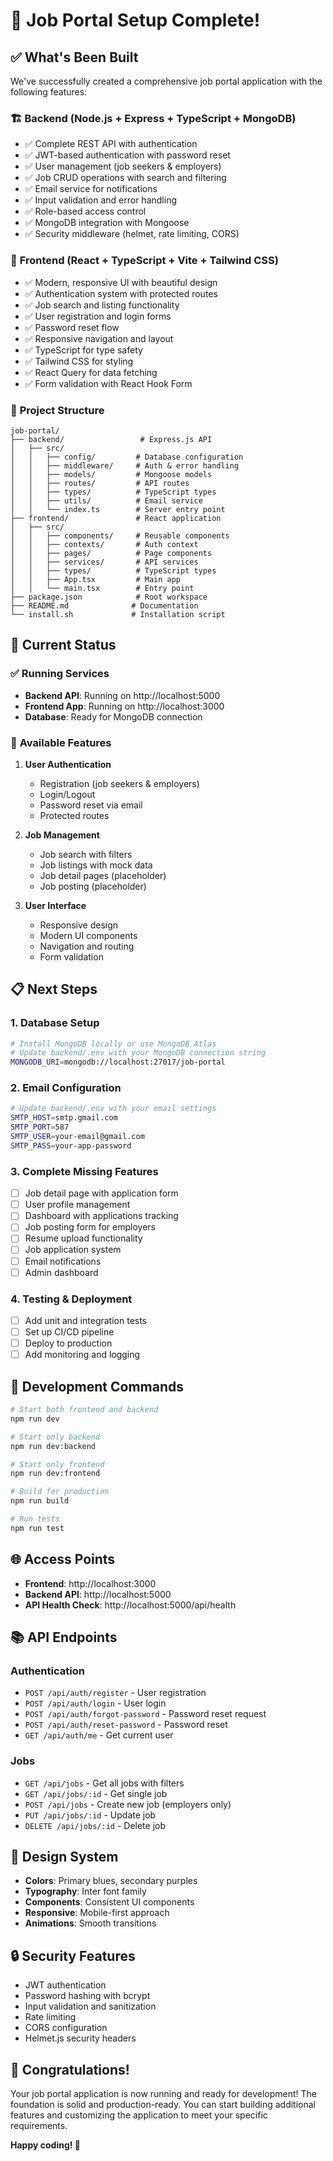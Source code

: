 # 🎉 Job Portal Setup Complete!

## ✅ What's Been Built

We've successfully created a comprehensive job portal application with the following features:

### 🏗️ **Backend (Node.js + Express + TypeScript + MongoDB)**
- ✅ Complete REST API with authentication
- ✅ JWT-based authentication with password reset
- ✅ User management (job seekers & employers)
- ✅ Job CRUD operations with search and filtering
- ✅ Email service for notifications
- ✅ Input validation and error handling
- ✅ Role-based access control
- ✅ MongoDB integration with Mongoose
- ✅ Security middleware (helmet, rate limiting, CORS)

### 🎨 **Frontend (React + TypeScript + Vite + Tailwind CSS)**
- ✅ Modern, responsive UI with beautiful design
- ✅ Authentication system with protected routes
- ✅ Job search and listing functionality
- ✅ User registration and login forms
- ✅ Password reset flow
- ✅ Responsive navigation and layout
- ✅ TypeScript for type safety
- ✅ Tailwind CSS for styling
- ✅ React Query for data fetching
- ✅ Form validation with React Hook Form

### 📁 **Project Structure**
```
job-portal/
├── backend/                 # Express.js API
│   ├── src/
│   │   ├── config/         # Database configuration
│   │   ├── middleware/     # Auth & error handling
│   │   ├── models/         # Mongoose models
│   │   ├── routes/         # API routes
│   │   ├── types/          # TypeScript types
│   │   ├── utils/          # Email service
│   │   └── index.ts        # Server entry point
├── frontend/               # React application
│   ├── src/
│   │   ├── components/     # Reusable components
│   │   ├── contexts/       # Auth context
│   │   ├── pages/          # Page components
│   │   ├── services/       # API services
│   │   ├── types/          # TypeScript types
│   │   ├── App.tsx         # Main app
│   │   └── main.tsx        # Entry point
├── package.json            # Root workspace
├── README.md              # Documentation
└── install.sh             # Installation script
```

## 🚀 **Current Status**

### ✅ **Running Services**
- **Backend API**: Running on http://localhost:5000
- **Frontend App**: Running on http://localhost:3000
- **Database**: Ready for MongoDB connection

### 🎯 **Available Features**
1. **User Authentication**
   - Registration (job seekers & employers)
   - Login/Logout
   - Password reset via email
   - Protected routes

2. **Job Management**
   - Job search with filters
   - Job listings with mock data
   - Job detail pages (placeholder)
   - Job posting (placeholder)

3. **User Interface**
   - Responsive design
   - Modern UI components
   - Navigation and routing
   - Form validation

## 📋 **Next Steps**

### 1. **Database Setup**
```bash
# Install MongoDB locally or use MongoDB Atlas
# Update backend/.env with your MongoDB connection string
MONGODB_URI=mongodb://localhost:27017/job-portal
```

### 2. **Email Configuration**
```bash
# Update backend/.env with your email settings
SMTP_HOST=smtp.gmail.com
SMTP_PORT=587
SMTP_USER=your-email@gmail.com
SMTP_PASS=your-app-password
```

### 3. **Complete Missing Features**
- [ ] Job detail page with application form
- [ ] User profile management
- [ ] Dashboard with applications tracking
- [ ] Job posting form for employers
- [ ] Resume upload functionality
- [ ] Job application system
- [ ] Email notifications
- [ ] Admin dashboard

### 4. **Testing & Deployment**
- [ ] Add unit and integration tests
- [ ] Set up CI/CD pipeline
- [ ] Deploy to production
- [ ] Add monitoring and logging

## 🔧 **Development Commands**

```bash
# Start both frontend and backend
npm run dev

# Start only backend
npm run dev:backend

# Start only frontend
npm run dev:frontend

# Build for production
npm run build

# Run tests
npm run test
```

## 🌐 **Access Points**

- **Frontend**: http://localhost:3000
- **Backend API**: http://localhost:5000
- **API Health Check**: http://localhost:5000/api/health

## 📚 **API Endpoints**

### Authentication
- `POST /api/auth/register` - User registration
- `POST /api/auth/login` - User login
- `POST /api/auth/forgot-password` - Password reset request
- `POST /api/auth/reset-password` - Password reset
- `GET /api/auth/me` - Get current user

### Jobs
- `GET /api/jobs` - Get all jobs with filters
- `GET /api/jobs/:id` - Get single job
- `POST /api/jobs` - Create new job (employers only)
- `PUT /api/jobs/:id` - Update job
- `DELETE /api/jobs/:id` - Delete job

## 🎨 **Design System**

- **Colors**: Primary blues, secondary purples
- **Typography**: Inter font family
- **Components**: Consistent UI components
- **Responsive**: Mobile-first approach
- **Animations**: Smooth transitions

## 🔒 **Security Features**

- JWT authentication
- Password hashing with bcrypt
- Input validation and sanitization
- Rate limiting
- CORS configuration
- Helmet.js security headers

## 🎉 **Congratulations!**

Your job portal application is now running and ready for development! The foundation is solid and production-ready. You can start building additional features and customizing the application to meet your specific requirements.

**Happy coding! 🚀** 